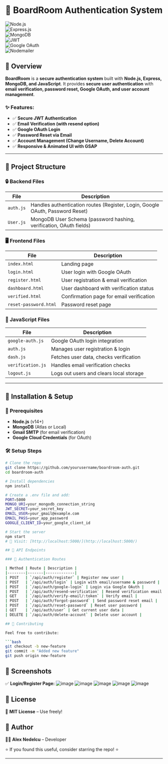 # 🚀 BoardRoom Authentication System

![Node.js](https://img.shields.io/badge/Node.js-16%2B-green?style=for-the-badge&logo=node.js)  
![Express.js](https://img.shields.io/badge/Express.js-4.x-blue?style=for-the-badge&logo=express)  
![MongoDB](https://img.shields.io/badge/MongoDB-Atlas-green?style=for-the-badge&logo=mongodb)  
![JWT](https://img.shields.io/badge/Auth-JWT-orange?style=for-the-badge)  
![Google OAuth](https://img.shields.io/badge/OAuth-Google-red?style=for-the-badge&logo=google)  
![Nodemailer](https://img.shields.io/badge/Emails-Nodemailer-yellow?style=for-the-badge&logo=gmail)  

## 📌 Overview
**BoardRoom** is a **secure authentication system** built with **Node.js, Express, MongoDB, and JavaScript**. It provides **secure user authentication** with **email verification, password reset, Google OAuth, and user account management**.

### ✨ Features:
- ✅ **Secure JWT Authentication**  
- ✅ **Email Verification (with resend option)**  
- ✅ **Google OAuth Login**  
- ✅ **Password Reset via Email**  
- ✅ **Account Management (Change Username, Delete Account)**  
- ✅ **Responsive & Animated UI with GSAP**  

---

## 📂 Project Structure

### 🔒 Backend Files
| File | Description |
|------|------------|
| `auth.js` | Handles authentication routes (Register, Login, Google OAuth, Password Reset) |
| `User.js` | MongoDB User Schema (password hashing, verification, OAuth fields) |

### 🖥 Frontend Files
| File | Description |
|------|------------|
| `index.html` | Landing page |
| `login.html` | User login with Google OAuth |
| `register.html` | User registration & email verification |
| `dashboard.html` | User dashboard with verification status |
| `verified.html` | Confirmation page for email verification |
| `reset-password.html` | Password reset page |

### 📜 JavaScript Files
| File | Description |
|------|------------|
| `google-auth.js` | Google OAuth login integration |
| `auth.js` | Manages user registration & login |
| `dash.js` | Fetches user data, checks verification |
| `verification.js` | Handles email verification checks |
| `logout.js` | Logs out users and clears local storage |

---

## 🔧 Installation & Setup

### 📌 Prerequisites
- **Node.js** (v14+)
- **MongoDB** (Atlas or Local)
- **Gmail SMTP** (for email verification)
- **Google Cloud Credentials** (for OAuth)

### 🛠 Setup Steps
```bash
# Clone the repo
git clone https://github.com/yourusername/boardroom-auth.git
cd boardroom-auth

# Install dependencies
npm install

# Create a .env file and add:
PORT=5000
MONGO_URI=your_mongodb_connection_string
JWT_SECRET=your_secret_key
EMAIL_USER=your_gmail@example.com
EMAIL_PASS=your_app_password
GOOGLE_CLIENT_ID=your_google_client_id

# Start the server
npm start
# 📌 Visit: [http://localhost:5000/](http://localhost:5000/)

## 📜 API Endpoints

### 🔐 Authentication Routes

| Method | Route | Description |
|--------|-------|-------------|
| POST   | `/api/auth/register` | Register new user |
| POST   | `/api/auth/login` | Login with email/username & password |
| POST   | `/api/auth/google-login` | Login via Google OAuth |
| POST   | `/api/auth/resend-verification` | Resend verification email |
| GET    | `/api/auth/verify-email/:token` | Verify email |
| POST   | `/api/auth/forgot-password` | Send password reset email |
| POST   | `/api/auth/reset-password` | Reset user password |
| GET    | `/api/auth/user` | Get current user data |
| DELETE | `/api/auth/delete-account` | Delete user account |

## 🤝 Contributing

Feel free to contribute:

```bash
git checkout -b new-feature
git commit -m "Added new feature"
git push origin new-feature
```
## 🎨 Screenshots
✅ **Login/Register Page:**
![image](https://github.com/user-attachments/assets/1338b6dd-eb2d-4d6d-9872-64b6d4e9cfad)
![image](https://github.com/user-attachments/assets/8b337e3d-6b7a-48ed-95ab-6873dc528778)
![image](https://github.com/user-attachments/assets/bda36490-7051-404c-a95e-f16b260c9ac3)
![image](https://github.com/user-attachments/assets/2bcd5a47-4d02-426a-bada-e4269edfd3b1)
![image](https://github.com/user-attachments/assets/4ddb6f59-9bae-431a-a4a5-9951a4a9a004)

## 📜 License

📌 **MIT License** – Use freely!

## 📝 Author

👨‍💻 **Alex Nedelcu** – Developer

⭐ If you found this useful, consider starring the repo! ⭐

---
